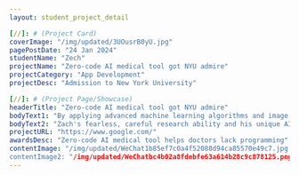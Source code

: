 ```yaml
---
layout: student_project_detail

[//]: # (Project Card)
coverImage: "/img/updated/3UOusrB0yU.jpg"
pagePostDate: "24 Jan 2024"
studentName: "Zech"
projectName: "Zero-code AI medical tool got NYU admire"
projectCategory: "App Development"
projectDesc: "Admission to New York University"

[//]: # (Project Page/Showcase)
headerTitle: "Zero-code AI medical tool got NYU admire"
bodyText1: "By applying advanced machine learning algorithms and image analysis techniques, Zach has created an intuitive, easy-to-use platform for doctors to efficiently process medical data, allowing doctors to easily analyze medical records, images, and lab results."
bodyText2: "Zach's fearless, careful research ability and his unique AI medical project venture have not only gained recognition in the medical field, but also won the admission qualification of New York University!"
projectURL: "https://www.google.com/"
awardsDesc: "Zero-code AI medical tool helps doctors lack programming"
contentImage: "/img/updated/WeChat1b85ef7c0a4f52088d94ca85570e49c7.jpg
contentImage2: "/img/updated/WeChatbc4b02a8fdebfe63a614b28c9c878125.png"
---
```

